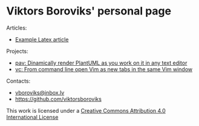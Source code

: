 # Viktors Boroviks' personal page

Articles:

* [Example Latex article](./example_latex_article.pdf)

Projects:

* [pav: Dinamically render PlantUML as you work on it in any text editor](https://github.com/viktorsboroviks/pav)
* [vc: From command line open Vim as new tabs in the same Vim window](https://github.com/viktorsboroviks/vc)

Contacts:

* <vboroviks@inbox.lv>
* <https://github.com/viktorsboroviks>

This work is licensed under a [Creative Commons Attribution 4.0 International License](http://creativecommons.org/licenses/by/4.0)
